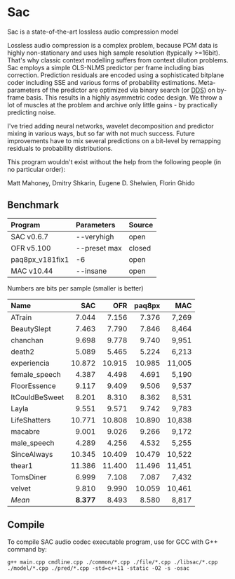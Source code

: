 # Sac
Sac is a state-of-the-art lossless audio compression model

Lossless audio compression is a complex problem, because PCM data is highly non-stationary and uses high sample resolution (typically >=16bit). That's why classic context modelling suffers from context dilution problems. Sac employs a simple OLS-NLMS predictor per frame including bias correction. Prediction residuals are encoded using a sophisticated bitplane coder including SSE and various forms of probability estimations. Meta-parameters of the predictor are optimized via binary search (or [DDS](https://agupubs.onlinelibrary.wiley.com/doi/10.1029/2005WR004723)) on by-frame basis. This results in a highly asymmetric codec design. We throw a lot of muscles at the problem and archive only little gains - by practically predicting noise. 

I've tried adding neural networks, wavelet decomposition and predictor mixing in various ways, but so far with not much success. 
Future improvements have to mix several predictions on a bit-level by remapping residuals to probability distributions. 

This program wouldn't exist without the help from the following people (in no particular order):

Matt Mahoney, Dmitry Shkarin, Eugene D. Shelwien, Florin Ghido

## Benchmark
|Program|Parameters|Source|
|:-|:-|:-|
|SAC v0.6.7|--veryhigh|open|
|OFR v5.100|--preset max|closed|
|paq8px_v181fix1|-6|open|
|MAC v10.44|--insane|open|

Numbers are bits per sample (smaller is better)

| Name  | SAC | OFR | paq8px | MAC |
|:---|---:|---:|---:|---:|
|ATrain|7.044|7.156|7.376|7,269|
|BeautySlept|7.463|7.790|7.846|8,464|
|chanchan|9.698|9.778|9.740|9,951|
|death2|5.089|5.465|5.224|6,213|
|experiencia|10.872|10.915|10.985|11,005|
|female_speech|4.387|4.498|4.691|5,190|
|FloorEssence|9.117|9.409|9.506|9,537|
|ItCouldBeSweet|8.201|8.310|8.362|8,531|
|Layla|9.551|9.571|9.742|9,783|
|LifeShatters|10.771|10.808|10.890|10,838|
|macabre|9.001|9.026|9.266|9,172|
|male_speech|4.289|4.256|4.532|5,255|
|SinceAlways|10.345|10.409|10.479|10,522|
|thear1|11.386|11.400|11.496|11,451|
|TomsDiner|6.999|7.108|7.087|7,432|
|velvet|9.810|9.990|10.059|10,461|
|*Mean*|**8.377**|8.493|8.580|8,817|

## Compile

To compile SAC audio codec executable program, use for GCC with G++ command by:

```
g++ main.cpp cmdline.cpp ./common/*.cpp ./file/*.cpp ./libsac/*.cpp ./model/*.cpp ./pred/*.cpp -std=c++11 -static -O2 -s -osac
```